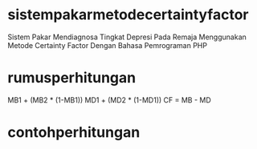 # sistempakarmetodecertaintyfactor
Sistem Pakar Mendiagnosa Tingkat Depresi Pada Remaja Menggunakan Metode Certainty Factor Dengan Bahasa Pemrograman PHP

# rumusperhitungan
MB1 + (MB2 * (1-MB1))
MD1 + (MD2 * (1-MD1))
CF = MB - MD

# contohperhitungan

